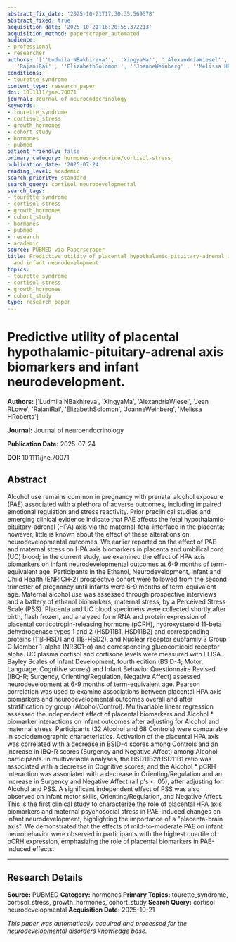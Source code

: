 ```yaml
---
abstract_fix_date: '2025-10-21T17:30:35.569578'
abstract_fixed: true
acquisition_date: '2025-10-21T16:20:55.372213'
acquisition_method: paperscraper_automated
audience:
- professional
- researcher
authors: '[''Ludmila NBakhireva'', ''XingyaMa'', ''AlexandriaWiesel'', ''Jean RLowe'',
  ''RajaniRai'', ''ElizabethSolomon'', ''JoanneWeinberg'', ''Melissa HRoberts'']'
conditions:
- tourette_syndrome
content_type: research_paper
doi: 10.1111/jne.70071
journal: Journal of neuroendocrinology
keywords:
- tourette_syndrome
- cortisol_stress
- growth_hormones
- cohort_study
- hormones
- pubmed
patient_friendly: false
primary_category: hormones-endocrine/cortisol-stress
publication_date: '2025-07-24'
reading_level: academic
search_priority: standard
search_query: cortisol neurodevelopmental
search_tags:
- tourette_syndrome
- cortisol_stress
- growth_hormones
- cohort_study
- hormones
- pubmed
- research
- academic
source: PUBMED via Paperscraper
title: Predictive utility of placental hypothalamic-pituitary-adrenal axis biomarkers
  and infant neurodevelopment.
topics:
- tourette_syndrome
- cortisol_stress
- growth_hormones
- cohort_study
type: research_paper
---
```


# Predictive utility of placental hypothalamic-pituitary-adrenal axis biomarkers and infant neurodevelopment.

**Authors:** ['Ludmila NBakhireva', 'XingyaMa', 'AlexandriaWiesel', 'Jean RLowe', 'RajaniRai', 'ElizabethSolomon', 'JoanneWeinberg', 'Melissa HRoberts']

**Journal:** Journal of neuroendocrinology

**Publication Date:** 2025-07-24

**DOI:** 10.1111/jne.70071

## Abstract

Alcohol use remains common in pregnancy with prenatal alcohol exposure (PAE) associated with a plethora of adverse outcomes, including impaired emotional regulation and stress reactivity. Prior preclinical studies and emerging clinical evidence indicate that PAE affects the fetal hypothalamic-pituitary-adrenal (HPA) axis via the maternal-fetal interface in the placenta; however, little is known about the effect of these alterations on neurodevelopmental outcomes. We earlier reported on the effect of PAE and maternal stress on HPA axis biomarkers in placenta and umbilical cord (UC) blood; in the current study, we examined the effect of HPA axis biomarkers on infant neurodevelopmental outcomes at 6-9 months of term-equivalent age. Participants in the Ethanol, Neurodevelopment, Infant and Child Health (ENRICH-2) prospective cohort were followed from the second trimester of pregnancy until infants were 6-9 months of term-equivalent age. Maternal alcohol use was assessed through prospective interviews and a battery of ethanol biomarkers; maternal stress, by a Perceived Stress Scale (PSS). Placenta and UC blood specimens were collected shortly after birth, flash frozen, and analyzed for mRNA and protein expression of placental corticotropin-releasing hormone (pCRH), hydroxysteroid 11-beta dehydrogenase types 1 and 2 (HSD11B1, HSD11B2) and corresponding proteins (11β-HSD1 and 11β-HSD2), and Nuclear receptor subfamily 3 Group C Member 1-alpha (NR3C1-α) and corresponding glucocorticoid receptor alpha. UC plasma cortisol and cortisone levels were measured with ELISA. Bayley Scales of Infant Development, fourth edition (BSID-4; Motor, Language, Cognitive scores) and Infant Behavior Questionnaire Revised (IBQ-R; Surgency, Orienting/Regulation, Negative Affect) assessed neurodevelopment at 6-9 months of term-equivalent age. Pearson correlation was used to examine associations between placental HPA axis biomarkers and neurodevelopmental outcomes overall and after stratification by group (Alcohol/Control). Multivariable linear regression assessed the independent effect of placental biomarkers and Alcohol * biomarker interactions on infant outcomes after adjusting for Alcohol and maternal stress. Participants (32 Alcohol and 68 Controls) were comparable in sociodemographic characteristics. Activation of the placental HPA axis was correlated with a decrease in BSID-4 scores among Controls and an increase in IBQ-R scores (Surgency and Negative Affect) among Alcohol participants. In multivariable analyses, the HSD11B2/HSD11B1 ratio was associated with a decrease in Cognitive scores, and the Alcohol * pCRH interaction was associated with a decrease in Orienting/Regulation and an increase in Surgency and Negative Affect (all p's < .05), after adjusting for Alcohol and PSS. A significant independent effect of PSS was also observed on infant motor skills, Orienting/Regulation, and Negative Affect. This is the first clinical study to characterize the role of placental HPA axis biomarkers and maternal psychosocial stress in PAE-induced changes on infant neurodevelopment, highlighting the importance of a "placenta-brain axis". We demonstrated that the effects of mild-to-moderate PAE on infant neurobehavior were observed in participants with the highest quartile of pCRH expression, emphasizing the role of placental biomarkers in PAE-induced effects.

---

## Research Details

**Source:** PUBMED
**Category:** hormones
**Primary Topics:** tourette_syndrome, cortisol_stress, growth_hormones, cohort_study
**Search Query:** cortisol neurodevelopmental
**Acquisition Date:** 2025-10-21

*This paper was automatically acquired and processed for the neurodevelopmental disorders knowledge base.*
